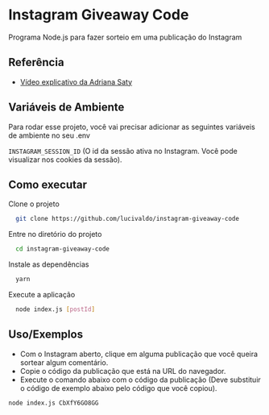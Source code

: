 
# Instagram Giveaway Code

Programa Node.js para fazer sorteio em uma publicação do Instagram


## Referência

 - [Vídeo explicativo da Adriana Saty](https://www.youtube.com/watch?v=qe9rIetOBeA)


## Variáveis de Ambiente

Para rodar esse projeto, você vai precisar adicionar as seguintes variáveis de ambiente no seu .env

`INSTAGRAM_SESSION_ID` (O id da sessão ativa no Instagram. Você pode visualizar nos cookies da sessão).


## Como executar

Clone o projeto

```bash
  git clone https://github.com/lucivaldo/instagram-giveaway-code
```

Entre no diretório do projeto

```bash
  cd instagram-giveaway-code
```

Instale as dependências

```bash
  yarn
```

Execute a aplicação

```bash
  node index.js [postId]
```

## Uso/Exemplos

- Com o Instagram aberto, clique em alguma publicação que você queira sortear algum comentário.
- Copie o código da publicação que está na URL do navegador.
- Execute o comando abaixo com o código da publicação (Deve substituir o código de exemplo abaixo pelo código que você copiou).

```bash
node index.js CbXfY6GO8GG
```
